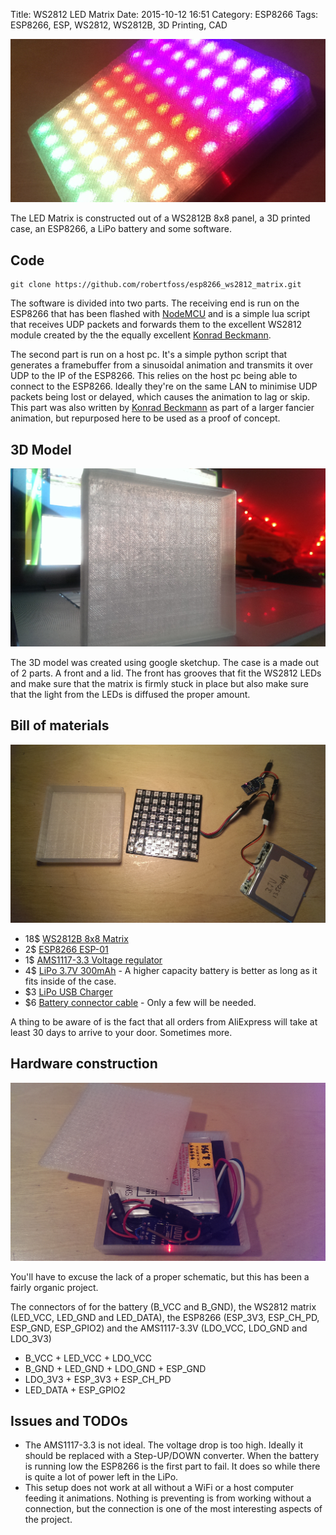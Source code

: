 Title: WS2812 LED Matrix
Date: 2015-10-12 16:51
Category: ESP8266
Tags: ESP8266, ESP, WS2812, WS2812B, 3D Printing, CAD

![Alt text](images/2015-10-12_led_matrix_running.jpg "LED Matrix Running")


The LED Matrix is constructed out of a WS2812B 8x8 panel, a 3D printed case, an ESP8266, a LiPo battery and some software.

## Code

    git clone https://github.com/robertfoss/esp8266_ws2812_matrix.git


The software is divided into two parts. The receiving end is run on the ESP8266 that has been flashed with [NodeMCU](https://github.com/nodemcu/nodemcu-firmware) and is a simple lua script that receives UDP packets and forwards them to the excellent WS2812 module created by the the equally excellent [Konrad Beckmann](https://github.com/kbeckmann).

The second part is run on a host pc. It's a simple python script that generates a framebuffer from a sinusoidal animation and transmits it over UDP to the IP of the ESP8266.
This relies on the host pc being able to connect to the ESP8266. Ideally they're on the same LAN to minimise UDP packets being lost or delayed, which causes the animation to lag or skip.
This part was also written by [Konrad Beckmann](https://github.com/kbeckmann) as part of a larger fancier animation, but repurposed here to be used as a proof of concept.

## 3D Model
![Alt text](images/2015-10-12_led_matrix_case.jpg "LED Matrix Case")

The 3D model was created using google sketchup. The case is a made out of 2 parts. A front and a lid. The front has grooves that fit the WS2812 LEDs and make sure that the matrix is firmly stuck in place but also make sure that the light from the LEDs is diffused the proper amount.


## Bill of materials
![Alt text](images/2015-10-12_led_matrix_parts.jpg "LED Matrix Parts")

 * 18$ [WS2812B 8x8 Matrix](http://www.aliexpress.com/item/8x8-64-LED-Matrix-WS2812-LED-5050-RGB-for-Arduino-FZ1104/32373601634.html?ws_ab_test=201407_4,201444_5,201409_4)
 * 2$ [ESP8266 ESP-01](http://www.aliexpress.com/item/Free-shipping-ESP8266-serial-WIFI-wireless-module-wireless-transceiver/32341788594.html?ws_ab_test=201407_4,201444_5,201409_4)
 * 1$ [AMS1117-3.3 Voltage regulator](http://www.aliexpress.com/item/DC-5V-to-3-3V-Step-Down-Power-Supply-Module-AMS1117-3-3-LDO-800MA/32357910447.html?ws_ab_test=201407_4,201444_5,201409_4)
 * 4$ [LiPo 3.7V 300mAh](http://www.aliexpress.com/item/Eachine-3D-X4-RC-Quadcopter-Spare-Parts-3-7V-300Mah-Battery/32335487012.html?ws_ab_test=201407_4,201444_5,201409_4) - A higher capacity battery is better as long as it fits inside of the case.
 * $3 [LiPo USB Charger](http://www.aliexpress.com/item/F14786-4-in-1-3-7V-Lipo-Battery-Charger-USB-Interface-4-Ports-For-Hubsan-X4/32394891091.html?ws_ab_test=201407_4,201444_5,201409_4)
 * $6 [Battery connector cable](http://www.aliexpress.com/item/10-pairs-of-battery-plug-connector-1S-2-Pins-Mirco-model-battery-connector/32305697134.html) - Only a few will be needed.
 
A thing to be aware of is the fact that all orders from AliExpress will take at least 30 days to arrive to your door. Sometimes more. 

## Hardware construction
![Alt text](images/2015-10-12_led_matrix_assembled.jpg "LED Matrix Assembled")

You'll have to excuse the lack of a proper schematic, but this has been a fairly organic project.

The connectors of for the battery (B_VCC and B_GND), the WS2812 matrix (LED_VCC, LED_GND and LED_DATA), the ESP8266 (ESP_3V3, ESP_CH_PD, ESP_GND, ESP_GPIO2) and the AMS1117-3.3V (LDO_VCC, LDO_GND and LDO_3V3)

 * B_VCC + LED_VCC + LDO_VCC
 * B_GND + LED_GND + LDO_GND + ESP_GND
 * LDO_3V3 + ESP_3V3 + ESP_CH_PD
 * LED_DATA + ESP_GPIO2
 
 
## Issues and TODOs

 * The AMS1117-3.3 is not ideal. The voltage drop is too high. Ideally it should be replaced with a Step-UP/DOWN converter. When the battery is running low the ESP8266 is the first part to fail. It does so while there is quite a lot of power left in the LiPo.
 * This setup does not work at all without a WiFi or a host computer feeding it animations. Nothing is preventing is from working without a connection, but the connection is one of the most interesting aspects of the project.
